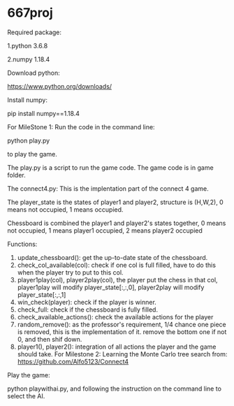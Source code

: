 # 667proj
Required package: 

1.python 3.6.8

2.numpy 1.18.4

Download python:

https://www.python.org/downloads/


Install numpy:

pip install numpy==1.18.4

For MileStone 1:
Run the code in the command line: 

python play.py 

to play the game.

The play.py is a script to run the game code. The game code is in game folder.

The connect4.py:
This is the implentation part of the connect 4 game.

The player_state is the states of player1 and player2, structure is (H,W,2), 0 means not occupied, 1 means occupied.

Chessboard is combined the player1 and player2's states together, 0 means not occupied, 1 means player1 occupied, 2 means player2 occupied

Functions:
1. update_chessboard(): get the up-to-date state of the chessboard.
2. check_col_available(col): check if one col is full filled, have to do this when the player try to put to this col.
3. player1play(col), player2play(col), the player put the chess in that col, player1play will modify player_state[:,:,0], player2play will modify player_state[:,:,1]
4. win_check(player): check if the player is winner.
5. check_full: check if the chessboard is fully filled.
6. check_available_actions(): check the available actions for the player
7. random_remove(): as the professor's requirement, 1/4 chance one piece is removed, this is the implementation of it. remove the bottom one if not 0, and then shif down.
6. player1(), player2(): integration of all actions the player and the game should take.
For Milestone 2:
Learning the Monte Carlo tree search from: https://github.com/Alfo5123/Connect4

Play the game: 

python playwithai.py, and following the instruction on the command line to select the AI.
